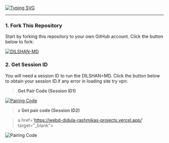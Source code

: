 <a href="https://git.io/typing-svg"><img src="https://readme-typing-svg.demolab.com?font=Black+Ops+One&size=100&pause=1000&color=B700FB&center=true&width=1000&height=200&lines=DILSHAN-MD-V1.0" alt="Typing SVG" /></a>
  </p>


***

### 1. Fork This Repository

Start by forking this repository to your own GitHub account. Click the button below to fork:

  <a href="https://github.com/Dilshan544/-DILSHAN-MD-/fork"><img title="DILSHAN-MD" src="https://img.shields.io/badge/FORK-DILSHAN,MD-h?color=blue&style=for-the-badge&logo=stackshare"></a>
  
### 2. Get Session ID 

You will need a session ID to run the DILSHAN=MD. Click the button below to obtain your session ID.if any error in loading site try vpn:

> **Get Pair Code (Session ID1)**

<a href='https://prabath-md-pair-web-v2-slk.koyeb.app/pair' target="_blank">
  <img alt='Pairing Code' src='https://img.shields.io/badge/Get%20Pairing%20Code-0076D2?style=for-the-badge&logo=opencv&logoColor=black'/>
</a>
<br> 

>a **Get pair code (Session ID2)**

>a href='https://webd-didula-rashmikas-projects.vercel.app/' target="_blank">
  <img alt='Pairing Code' src='https://img.shields.io/badge/Get%20Pairing%20Code-0076D2?style=for-the-badge&logo=opencv&logoColor=black'/>
</a>
<br> 




